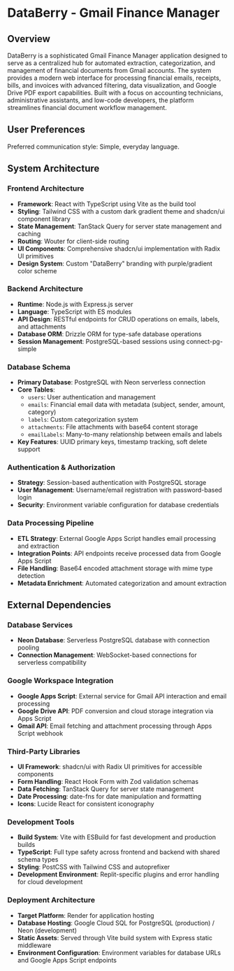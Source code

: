 # DataBerry - Gmail Finance Manager

## Overview

DataBerry is a sophisticated Gmail Finance Manager application designed to serve as a centralized hub for automated extraction, categorization, and management of financial documents from Gmail accounts. The system provides a modern web interface for processing financial emails, receipts, bills, and invoices with advanced filtering, data visualization, and Google Drive PDF export capabilities. Built with a focus on accounting technicians, administrative assistants, and low-code developers, the platform streamlines financial document workflow management.

## User Preferences

Preferred communication style: Simple, everyday language.

## System Architecture

### Frontend Architecture
- **Framework**: React with TypeScript using Vite as the build tool
- **Styling**: Tailwind CSS with a custom dark gradient theme and shadcn/ui component library
- **State Management**: TanStack Query for server state management and caching
- **Routing**: Wouter for client-side routing
- **UI Components**: Comprehensive shadcn/ui implementation with Radix UI primitives
- **Design System**: Custom "DataBerry" branding with purple/gradient color scheme

### Backend Architecture
- **Runtime**: Node.js with Express.js server
- **Language**: TypeScript with ES modules
- **API Design**: RESTful endpoints for CRUD operations on emails, labels, and attachments
- **Database ORM**: Drizzle ORM for type-safe database operations
- **Session Management**: PostgreSQL-based sessions using connect-pg-simple

### Database Schema
- **Primary Database**: PostgreSQL with Neon serverless connection
- **Core Tables**:
  - `users`: User authentication and management
  - `emails`: Financial email data with metadata (subject, sender, amount, category)
  - `labels`: Custom categorization system
  - `attachments`: File attachments with base64 content storage
  - `emailLabels`: Many-to-many relationship between emails and labels
- **Key Features**: UUID primary keys, timestamp tracking, soft delete support

### Authentication & Authorization
- **Strategy**: Session-based authentication with PostgreSQL storage
- **User Management**: Username/email registration with password-based login
- **Security**: Environment variable configuration for database credentials

### Data Processing Pipeline
- **ETL Strategy**: External Google Apps Script handles email processing and extraction
- **Integration Points**: API endpoints receive processed data from Google Apps Script
- **File Handling**: Base64 encoded attachment storage with mime type detection
- **Metadata Enrichment**: Automated categorization and amount extraction

## External Dependencies

### Database Services
- **Neon Database**: Serverless PostgreSQL database with connection pooling
- **Connection Management**: WebSocket-based connections for serverless compatibility

### Google Workspace Integration
- **Google Apps Script**: External service for Gmail API interaction and email processing
- **Google Drive API**: PDF conversion and cloud storage integration via Apps Script
- **Gmail API**: Email fetching and attachment processing through Apps Script webhook

### Third-Party Libraries
- **UI Framework**: shadcn/ui with Radix UI primitives for accessible components
- **Form Handling**: React Hook Form with Zod validation schemas
- **Data Fetching**: TanStack Query for server state management
- **Date Processing**: date-fns for date manipulation and formatting
- **Icons**: Lucide React for consistent iconography

### Development Tools
- **Build System**: Vite with ESBuild for fast development and production builds
- **TypeScript**: Full type safety across frontend and backend with shared schema types
- **Styling**: PostCSS with Tailwind CSS and autoprefixer
- **Development Environment**: Replit-specific plugins and error handling for cloud development

### Deployment Architecture
- **Target Platform**: Render for application hosting
- **Database Hosting**: Google Cloud SQL for PostgreSQL (production) / Neon (development)
- **Static Assets**: Served through Vite build system with Express static middleware
- **Environment Configuration**: Environment variables for database URLs and Google Apps Script endpoints
